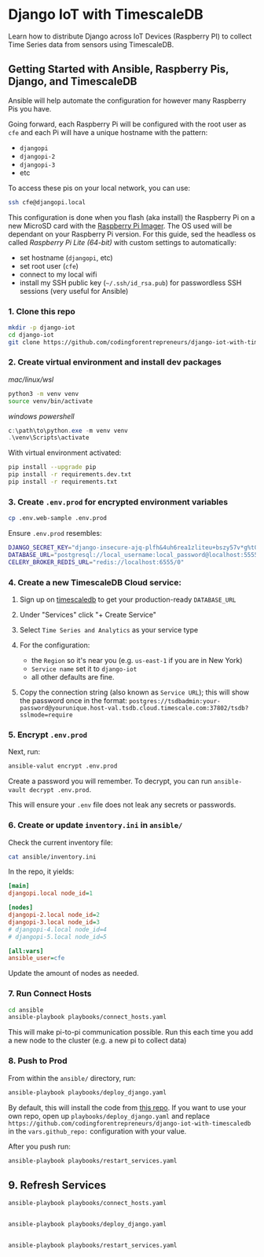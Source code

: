 # Django IoT with TimescaleDB

Learn how to distribute Django across IoT Devices (Raspberry PI) to collect Time Series data from sensors using TimescaleDB.



## Getting Started with Ansible, Raspberry Pis, Django, and TimescaleDB

Ansible will help automate the configuration for however many Raspberry Pis you have.

Going forward, each Raspberry Pi will be configured with the root user as `cfe` and each Pi will have a unique hostname with the pattern:

- `djangopi`
- `djangopi-2`
- `djangopi-3`
- etc

To access these pis on your local network, you can use:

```bash
ssh cfe@djangopi.local
```

This configuration is done when you flash (aka install) the Raspberry Pi on a new MicroSD card with the [Raspberry Pi Imager](https://www.raspberrypi.com/software/). The OS used will be dependant on your Raspberry Pi version. For this guide, sed the headless os called _Raspberry Pi Lite (64-bit)_ with custom settings to automatically:

- set hostname (`djangopi`, etc)
- set root user (`cfe`)
- connect to my local wifi
- install my SSH public key (`~/.ssh/id_rsa.pub`) for passwordless SSH sessions (very useful for Ansible)

### 1. Clone this repo

```bash
mkdir -p django-iot
cd django-iot
git clone https://github.com/codingforentrepreneurs/django-iot-with-timescaledb .
```

### 2. Create virtual environment and install dev packages

_mac/linux/wsl_
```bash
python3 -m venv venv
source venv/bin/activate
```

_windows powershell_ 
```powershell
c:\path\to\python.exe -m venv venv
.\venv\Scripts\activate
```

With virtual environment activated:
```bash
pip install --upgrade pip
pip install -r requirements.dev.txt
pip install -r requirements.txt
```


### 3. Create `.env.prod` for encrypted environment variables

```bash
cp .env.web-sample .env.prod
```

Ensure `.env.prod` resembles:
```bash
DJANGO_SECRET_KEY="django-insecure-ajq-plfh&4uh6rea1zliteu+bszy57v*g%t0t^j2i^6)w%t"
DATABASE_URL="postgresql://local_username:local_password@localhost:5555/local_database"
CELERY_BROKER_REDIS_URL="redis://localhost:6555/0"
```

### 4. Create a new TimescaleDB Cloud service:

1. Sign up on [timescaledb](https://www.timescale.com/?utm_source=cfe-github&utm_medium=cfe-repo) to get your production-ready `DATABASE_URL`

2. Under "Services" click "+ Create Service"
3. Select `Time Series and Analytics` as your service type
4. For the configuration:
    - the `Region` so it's near you (e.g. `us-east-1` if you are in New York)
    - `Service name` set it to `django-iot` 
    - all other defaults are fine.
5. Copy the connection string (also known as `Service URL`); this will show the password once in the format: `postgres://tsdbadmin:your-password@yourunique.host-val.tsdb.cloud.timescale.com:37802/tsdb?sslmode=require`
 
### 5. Encrypt `.env.prod`
Next, run:
```bash
ansible-valut encrypt .env.prod
```
Create a password you will remember. To decrypt, you can run `ansible-vault decrypt .env.prod`.

This will ensure your `.env` file does not leak any secrets or passwords.

### 6. Create or update `inventory.ini` in `ansible/`

Check the current inventory file:
```bash
cat ansible/inventory.ini
```

In the repo, it yields:
```ini
[main]
djangopi.local node_id=1

[nodes]
djangopi-2.local node_id=2
djangopi-3.local node_id=3
# djangopi-4.local node_id=4
# djangopi-5.local node_id=5

[all:vars]
ansible_user=cfe
```
Update the amount of nodes as needed.

### 7. Run Connect Hosts 

```bash
cd ansible
ansible-playbook playbooks/connect_hosts.yaml
```
This will make pi-to-pi communication possible. Run this each time you add a new node to the cluster (e.g. a new pi to collect data)

### 8. Push to Prod

From within the `ansible/` directory, run:

```bash
ansible-playbook playbooks/deploy_django.yaml
```
By default, this will install the code from [this repo](https://github.com/codingforentrepreneurs/django-iot-with-timescaledb). If you want to use your own repo, open up `playbooks/deploy_django.yaml` and replace `https://github.com/codingforentrepreneurs/django-iot-with-timescaledb` in the `vars.github_repo:` configuration with your value.

After you push run:

```bash
ansible-playbook playbooks/restart_services.yaml
```


## 9. Refresh Services


```bash
ansible-playbook playbooks/connect_hosts.yaml


ansible-playbook playbooks/deploy_django.yaml


ansible-playbook playbooks/restart_services.yaml
```